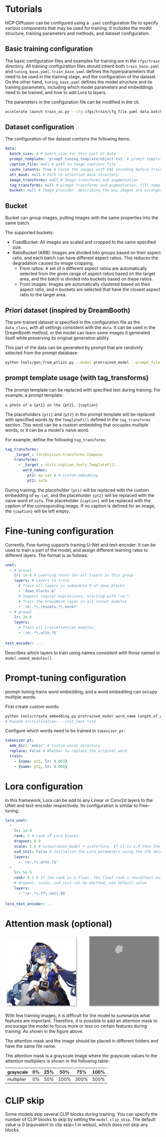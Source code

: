 # Tutorials

HCP-Diffusion can be configured using a ```.yaml``` configuration file to specify various components that may be used for training.
It includes the model structure, training parameters and methods, and dataset configuration.

## Basic training configuration

The basic configuration files and examples for training are in the ```cfgs/train``` directory.
All training configuration files should inherit both ```train_base.yaml``` and ```tuning_base.yaml```.
```train_base.yaml``` defines the hyperparameters that need to be used in the training stage, and the configuration of the dataset.
On the other hand, ```tuning_base.yaml``` defines the model structure and its training parameters,
including which model parameters and embeddings need to be trained, and how to add Lora to layers.

The parameters in the configuration file can be modified in the cli.
```bash
accelerate launch train_ac.py --cfg cfgs/train/cfg_file.yaml data.batch_size=2 seed=1919810
```

## Dataset configuration

The configuration of the dataset contains the following items:
```yaml
data:
  batch_size: 4 # batch_size for this part of data
  prompt_template: 'prompt_tuning_template/object.txt' # prompt template, works with caption and custom words
  caption_file: null # path to image captions file
  cache_latents: True # Cache the images with VAE encoding before training
  att_mask: null # Path to attention mask directory
  image_transforms: null # Image transforms and augmentation
  tag_transforms: null # prompt transforms and augmentation, fill templates
  bucket: null # Image provider, describing the way images are arranged and grouped
```

## Bucket
Bucket can group images, putting images with the same properties into the same batch.

The supported buckets:
+ FixedBucket: All images are scaled and cropped to the same specified size.
+ RatioBucket (ARB): Images are divided into groups based on their aspect ratio, and each batch can have different aspect ratios. This reduces the degradation caused by image cropping.
    + From ratios: A set of n different aspect ratios are automatically selected from the given range of aspect ratios based on the target area, and the batch is divided into buckets based on these ratios.
    + From images: Images are automatically clustered based on their aspect ratio, and n buckets are selected that have the closest aspect ratio to the target area.

## Priori dataset (inspired by DreamBooth)
The pre-trained dataset is specified in the configuration file as the ```data_class```, with all settings consistent with the ```data```.
It can be used in the DreamBooth method, or the model can learn some images it generated itself while preserving its original generation ability.

This part of the data can be generated by prompt that are randomly selected from the prompt database:
```bash
python tools/gen_from_ptlist.py --model pretrained_model --prompt_file prompt_dataset.parquet --out_dir images_output_dir
```

## prompt template usage (with tag_transforms)
The prompt template can be replaced with specified text during training.
For example, a prompt template:

```a photo of a {pt1} on the {pt2}, {caption}```

The placeholders ```{pt1}``` and ```{pt2}``` in the prompt template will be replaced with specified words by the ```TemplateFill``` defined in the ```tag_transforms``` section. 
This word can be a custom embedding that occupies multiple words, or it can be a model's naive word.

For example, define the following ```tag_transforms```:
```yaml
tag_transforms:
    _target_: torchvision.transforms.Compose
    transforms:
      - _target_: utils.caption_tools.TemplateFill
        word_names:
          pt1: my-cat # A custom embedding
          pt2: sofa
```
During training, the placeholder ```{pt1}``` will be replaced with the custom embedding of ```my-cat```,
and the placeholder ```{pt2}``` will be replaced with the naive word of ```sofa```. 
The placeholder ```{caption}``` will be replaced with the caption of the corresponding image.
If no caption is defined for an image, the ```{caption}``` will be left empty.

# Fine-tuning configuration
Currently, Fine-tuning supports training U-Net and text-encoder. It can be used to train a part of the model, and assign different learning rates to different layers. The format is as follows:
```yaml
unet:
  - # group1
    lr: 1e-6 # Learning rates for all layers in this group
    layers: # Layers to train
      # Train all layers in submodule 0 of down_blocks
      - 'down_blocks.0'
      # Support regular expressions, starting with "re:".
      # Train the GroupNorm layer in all resnet modules
      - 're:.*\.resnets.*\.norm?'
  - # group2
    lr: 3e-6
    layers:
      # Train all CrossAttention modules
      - 're:.*\.attn.?$'

text_encoder: ...
```
Describes which layers to train using names consistent with those named in ```model.named_modules()```.

# Prompt-tuning configuration
prompt-tuning trains word embedding, and a word embedding can occupy multiple words.

First create custom words:
```bash
python tools/create_embedding.py pretrained_model word_name length_of_word [--init_text initial_text]
# Random initialization: --init_text *std
```

Configure which words need to be trained in ```tokenizer_pt```:
```yaml
tokenizer_pt:
  emb_dir: 'embs/' # Custom words directory
  replace: False # Whether to replace the original word
  train: 
    - {name: pt1, lr: 0.003}
    - {name: pt2, lr: 0.005}
```

# Lora configuration
In this framework, Lora can be add to any Linear or Conv2d layers to the UNet and text-encoder respectively.
Its configuration is similar to Fine-tuning:
```yaml
lora_unet:
  -
    lr: 1e-4
    rank: 2 # rank of Lora blocks
    dropout: 0.0
    scale: 1.0 # output=base_model + scale*lora. If it is 1.0 then the final scale is 1/rank
    svd_init: False # Initialize the Lora parameters using the SVD decomposition results of the host layer.
    layers:
      - 're:.*\.attn.?$'
  -
    lr: 5e-5
    rank: 0.1 # If the rank is a float, the final rank = round(host.out_channel * rank)
    # dropout, scale, svd_init can be omitted, use default value
    layers:
      - 're:.*\.ff\.net\.0$'

lora_text_encoder: ...
```

# Attention mask (optional)

![](../imgs/att_map.webp)

With few training images, it is difficult for the model to summarize what features are important.
Therefore, it is possible to add an attention mask to encourage the model to focus more or less on certain features during training.
As shown in the figure above.

The attention mask and the image should be placed in different folders and have the same file name.

The attention mask is a grayscale image where the grayscale values to the attention multipliers is shown in the following table:

| grayscale  | 0% | 25% | 50%  | 75%  | 100% |
|------------|----|-----|------|------|------|
| multiplier | 0% | 50% | 100% | 300% | 500% |

# CLIP skip
Some models skip several CLIP blocks during training.
You can specify the number of CLIP blocks to skip by setting the ```model.clip_skip```.
The default value is 0 (equivalent to clip skip=1 in webui), which does not skip any blocks.
